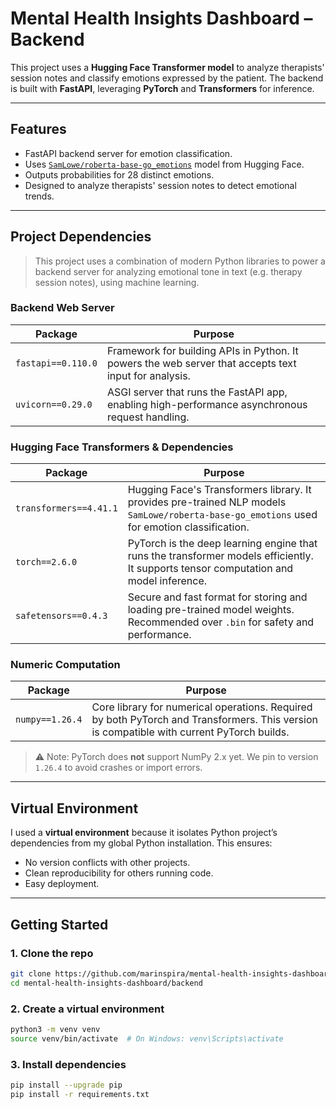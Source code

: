 # Mental Health Insights Dashboard – Backend

This project uses a **Hugging Face Transformer model** to analyze therapists' session notes and classify emotions expressed by the patient. The backend is built with **FastAPI**, leveraging **PyTorch** and **Transformers** for inference.

---

## Features

- FastAPI backend server for emotion classification.
- Uses [`SamLowe/roberta-base-go_emotions`](https://huggingface.co/SamLowe/roberta-base-go_emotions) model from Hugging Face.
- Outputs probabilities for 28 distinct emotions.
- Designed to analyze therapists' session notes to detect emotional trends.

---

## Project Dependencies
> This project uses a combination of modern Python libraries to power a backend server for analyzing emotional tone in text (e.g. therapy session notes), using machine learning.

### Backend Web Server

| Package | Purpose |
|--------|----------|
| `fastapi==0.110.0`| Framework for building APIs in Python. It powers the web server that accepts text input for analysis. |
| `uvicorn==0.29.0` | ASGI server that runs the FastAPI app, enabling high-performance asynchronous request handling.       |


### Hugging Face Transformers & Dependencies
| Package | Purpose |
|--------|---------|
| `transformers==4.41.1` | Hugging Face's Transformers library. It provides pre-trained NLP models `SamLowe/roberta-base-go_emotions` used for emotion classification. |
| `torch==2.6.0` | PyTorch is the deep learning engine that runs the transformer models efficiently. It supports tensor computation and model inference. |
| `safetensors==0.4.3` | Secure and fast format for storing and loading pre-trained model weights. Recommended over `.bin` for safety and performance. |

### Numeric Computation

| Package | Purpose |
|--------|---------|
| `numpy==1.26.4` | Core library for numerical operations. Required by both PyTorch and Transformers. This version is compatible with current PyTorch builds. |

> ⚠️ Note: PyTorch does **not** support NumPy 2.x yet. We pin to version `1.26.4` to avoid crashes or import errors.

---

## Virtual Environment

I used a **virtual environment** because it isolates Python project’s dependencies from my global Python installation. This ensures:

- No version conflicts with other projects.
- Clean reproducibility for others running code.
- Easy deployment.

---

## Getting Started

### 1. Clone the repo

```bash
git clone https://github.com/marinspira/mental-health-insights-dashboard.git
cd mental-health-insights-dashboard/backend
```

### 2. Create a virtual environment
```bash
python3 -m venv venv
source venv/bin/activate  # On Windows: venv\Scripts\activate
```

### 3. Install dependencies
```bash
pip install --upgrade pip
pip install -r requirements.txt
```
